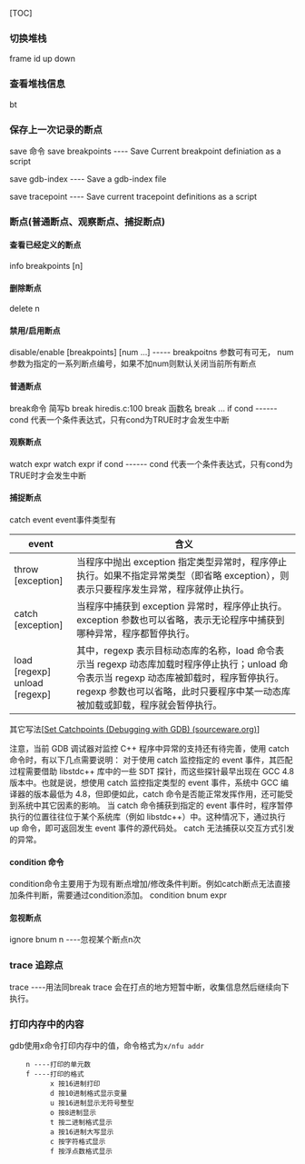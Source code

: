 [TOC]
### 切换堆栈
frame id
up down

### 查看堆栈信息
bt 

### 保存上一次记录的断点
save 命令
save breakpoints   ---- Save Current breakpoint definiation as a script 

save gdb-index     ---- Save a gdb-index file 

save tracepoint    ---- Save current tracepoint  definitions as a script 


### 断点(普通断点、观察断点、捕捉断点)
#### 查看已经定义的断点
info breakpoints [n]

#### 删除断点
delete n

#### 禁用/启用断点
disable/enable [breakpoints] [num ...]  ----- breakpoitns  参数可有可无， num参数为指定的一系列断点编号，如果不加num则默认关闭当前所有断点

#### 普通断点
break命令 简写b 
break hiredis.c:100 
break 函数名 
break  ... if cond   ------ cond 代表一个条件表达式，只有cond为TRUE时才会发生中断

#### 观察断点
watch expr
watch expr if cond  ------ cond 代表一个条件表达式，只有cond为TRUE时才会发生中断

#### 捕捉断点
catch event 
event事件类型有 

| event                             | 含义                                                         |
| --------------------------------- | ------------------------------------------------------------ |
| throw [exception]                 | 当程序中抛出 exception 指定类型异常时，程序停止执行。如果不指定异常类型（即省略 exception），则表示只要程序发生异常，程序就停止执行。 |
| catch [exception]                 | 当程序中捕获到 exception 异常时，程序停止执行。exception 参数也可以省略，表示无论程序中捕获到哪种异常，程序都暂停执行。 |
| load [regexp]<br/>unload [regexp] | 其中，regexp 表示目标动态库的名称，load 命令表示当 regexp 动态库加载时程序停止执行；unload 命令表示当 regexp 动态库被卸载时，程序暂停执行。regexp 参数也可以省略，此时只要程序中某一动态库被加载或卸载，程序就会暂停执行。 |

其它写法[[Set Catchpoints (Debugging with GDB) (sourceware.org)](https://sourceware.org/gdb/current/onlinedocs/gdb/Set-Catchpoints.html#Set-Catchpoints)]

注意，当前 GDB 调试器对监控 C++ 程序中异常的支持还有待完善，使用 catch 命令时，有以下几点需要说明：
对于使用 catch 监控指定的 event 事件，其匹配过程需要借助 libstdc++ 库中的一些 SDT 探针，而这些探针最早出现在 GCC 4.8 版本中。也就是说，想使用 catch 监控指定类型的 event 事件，系统中 GCC 编译器的版本最低为 4.8，但即便如此，catch 命令是否能正常发挥作用，还可能受到系统中其它因素的影响。
当 catch 命令捕获到指定的 event 事件时，程序暂停执行的位置往往位于某个系统库（例如 libstdc++）中。这种情况下，通过执行 up 命令，即可返回发生 event 事件的源代码处。
catch 无法捕获以交互方式引发的异常。


#### condition 命令
condition命令主要用于为现有断点增加/修改条件判断。例如catch断点无法直接加条件判断，需要通过condition添加。
condition bnum expr

#### 忽视断点
ignore bnum n   ----忽视某个断点n次


### trace 追踪点
trace  ----用法同break
trace 会在打点的地方短暂中断，收集信息然后继续向下执行。

### 打印内存中的内容
gdb使用x命令打印内存中的值，命令格式为`x/nfu addr`
```
    n ----打印的单元数
    f ----打印的格式
          x 按16进制打印
          d 按10进制格式显示变量
          u 按16进制显示无符号整型
          o 按8进制显示
          t 按二进制格式显示
          a 按16进制大写显示
          c 按字符格式显示
          f 按浮点数格式显示 
```